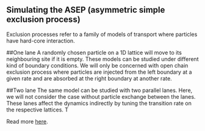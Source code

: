 ## Simulating the ASEP (asymmetric simple exclusion process)
Exclusion processes refer to a family of models of transport where particles have hard-core interaction.


##One lane
A randomly chosen particle on a 1D lattice will move to its neighbouring site if it is empty. These models can be studied under different kind of boundary conditions. We will only be concerned with open chain exclusion process where particles are injected from the left boundary at a given rate and are absorbed at the right boundary at another rate.

##Two lane
The same model can be studied with two parallel lanes. Here, we will not consider the case without particle exchange between the lanes. These lanes affect the dynamics indirectly by tuning the transition rate on the respective lattices. T


Read more [here](http://rajeshrinet.github.io/blog/2014/asep/).
